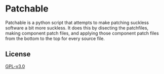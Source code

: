# Patchable

Patchable is a python script that attempts to make patching suckless software a bit more suckless. It does this by disecting the patchfiles, making component patch files, and applying those component patch files from the bottom to the top for every source file.

## License
[GPL-v3.0](https://choosealicense.com/licenses/gpl-3.0/)
